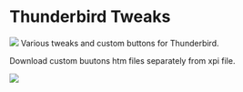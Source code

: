# Thunderbird Tweaks 

<img src="https://github.com/srazzano/Images/blob/master/tbicon.png"/> Various tweaks and custom buttons for Thunderbird.

Download custom buutons htm files separately from xpi file.

<img src="https://github.com/srazzano/Images/blob/master/tweaks.png"/>
